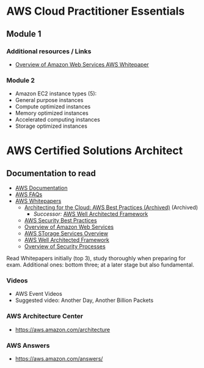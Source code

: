 # AWS Cloud Practitioner Essentials 

## Module 1
### Additional resources / Links 
* [Overview of Amazon Web Services AWS Whitepaper](https://d0.awsstatic.com/whitepapers/aws-overview.pdf)
### Module 2
* Amazon EC2 instance types (5):
 * General purpose instances
 * Compute optimized instances
 * Memory optimized instances
 * Accelerated computing instances
 * Storage optimized instances



# AWS Certified Solutions Architect

## Documentation to read

* [AWS Documentation](https://docs.aws.amazon.com/)
* [AWS FAQs](https://aws.amazon.com/faqs/)
* [AWS Whitepapers](https://aws.amazon.com/whitepapers)
  * [Architecting for the Cloud: AWS Best Practices (Archived)](https://d1.awsstatic.com/whitepapers/AWS_Cloud_Best_Practices.pdf) (Archived)
    * _Successor:_ [AWS Well Architected Framework](https://d1.awsstatic.com/whitepapers/architecture/AWS_Well-Architected_Framework.pdf)
  * [AWS Security Best Practices]()
  * [Overview of Amazon Web Services]()
  * [AWS STorage Services Overview]()
  * [AWS Well Architected Framework]()
  * [Overview of Security Processes]()

Read Whitepapers initially (top 3), study thoroughly when preparing for exam.
Additional ones: bottom three; at a later stage but also fundamental.

### Videos
* AWS Event Videos
* Suggested video: Another Day, Another Billion Packets

### AWS Architecture Center
* https://aws.amazon.com/architecture

### AWS Answers
* https://aws.amazon.com/answers/

